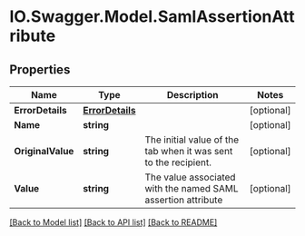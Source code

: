 # IO.Swagger.Model.SamlAssertionAttribute
## Properties

Name | Type | Description | Notes
------------ | ------------- | ------------- | -------------
**ErrorDetails** | [**ErrorDetails**](ErrorDetails.md) |  | [optional] 
**Name** | **string** |  | [optional] 
**OriginalValue** | **string** | The initial value of the tab when it was sent to the recipient.  | [optional] 
**Value** | **string** | The value associated with the named SAML assertion attribute | [optional] 

[[Back to Model list]](../README.md#documentation-for-models) [[Back to API list]](../README.md#documentation-for-api-endpoints) [[Back to README]](../README.md)

